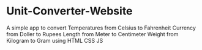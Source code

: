 # Unit-Converter-Website
A simple app to convert  Temperatures from Celsius to Fahrenheit Currency from Doller to Rupees Length from Meter to Centimeter Weight from Kilogram to Gram using HTML CSS JS
